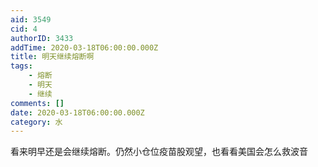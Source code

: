 ```yaml
---
aid: 3549
cid: 4
authorID: 3433
addTime: 2020-03-18T06:00:00.000Z
title: 明天继续熔断啊
tags:
    - 熔断
    - 明天
    - 继续
comments: []
date: 2020-03-18T06:00:00.000Z
category: 水
---
```


看来明早还是会继续熔断。仍然小仓位疫苗股观望，也看看美国会怎么救波音
